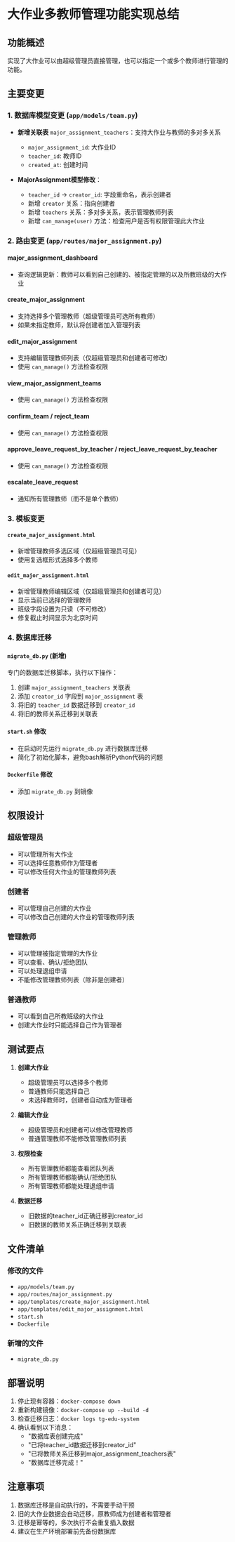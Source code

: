 # 大作业多教师管理功能实现总结

## 功能概述
实现了大作业可以由超级管理员直接管理，也可以指定一个或多个教师进行管理的功能。

## 主要变更

### 1. 数据库模型变更 (`app/models/team.py`)

- **新增关联表** `major_assignment_teachers`：支持大作业与教师的多对多关系
  - `major_assignment_id`: 大作业ID
  - `teacher_id`: 教师ID  
  - `created_at`: 创建时间

- **MajorAssignment模型修改**：
  - `teacher_id` → `creator_id`: 字段重命名，表示创建者
  - 新增 `creator` 关系：指向创建者
  - 新增 `teachers` 关系：多对多关系，表示管理教师列表
  - 新增 `can_manage(user)` 方法：检查用户是否有权限管理此大作业

### 2. 路由变更 (`app/routes/major_assignment.py`)

#### major_assignment_dashboard
- 查询逻辑更新：教师可以看到自己创建的、被指定管理的以及所教班级的大作业

#### create_major_assignment  
- 支持选择多个管理教师（超级管理员可选所有教师）
- 如果未指定教师，默认将创建者加入管理列表

#### edit_major_assignment
- 支持编辑管理教师列表（仅超级管理员和创建者可修改）
- 使用 `can_manage()` 方法检查权限

#### view_major_assignment_teams
- 使用 `can_manage()` 方法检查权限

#### confirm_team / reject_team
- 使用 `can_manage()` 方法检查权限

#### approve_leave_request_by_teacher / reject_leave_request_by_teacher
- 使用 `can_manage()` 方法检查权限

#### escalate_leave_request
- 通知所有管理教师（而不是单个教师）

### 3. 模板变更

#### `create_major_assignment.html`
- 新增管理教师多选区域（仅超级管理员可见）
- 使用复选框形式选择多个教师

#### `edit_major_assignment.html`
- 新增管理教师编辑区域（仅超级管理员和创建者可见）
- 显示当前已选择的管理教师
- 班级字段设置为只读（不可修改）
- 修复截止时间显示为北京时间

### 4. 数据库迁移

#### `migrate_db.py` (新增)
专门的数据库迁移脚本，执行以下操作：
1. 创建 `major_assignment_teachers` 关联表
2. 添加 `creator_id` 字段到 `major_assignment` 表
3. 将旧的 `teacher_id` 数据迁移到 `creator_id`
4. 将旧的教师关系迁移到关联表

#### `start.sh` 修改
- 在启动时先运行 `migrate_db.py` 进行数据库迁移
- 简化了初始化脚本，避免bash解析Python代码的问题

#### `Dockerfile` 修改
- 添加 `migrate_db.py` 到镜像

## 权限设计

### 超级管理员
- 可以管理所有大作业
- 可以选择任意教师作为管理者
- 可以修改任何大作业的管理教师列表

### 创建者
- 可以管理自己创建的大作业
- 可以修改自己创建的大作业的管理教师列表

### 管理教师
- 可以管理被指定管理的大作业
- 可以查看、确认/拒绝团队
- 可以处理退组申请
- 不能修改管理教师列表（除非是创建者）

### 普通教师
- 可以看到自己所教班级的大作业
- 创建大作业时只能选择自己作为管理者

## 测试要点

1. **创建大作业**
   - 超级管理员可以选择多个教师
   - 普通教师只能选择自己
   - 未选择教师时，创建者自动成为管理者

2. **编辑大作业**
   - 超级管理员和创建者可以修改管理教师
   - 普通管理教师不能修改管理教师列表

3. **权限检查**
   - 所有管理教师都能查看团队列表
   - 所有管理教师都能确认/拒绝团队
   - 所有管理教师都能处理退组申请

4. **数据迁移**
   - 旧数据的teacher_id正确迁移到creator_id
   - 旧数据的教师关系正确迁移到关联表

## 文件清单

### 修改的文件
- `app/models/team.py`
- `app/routes/major_assignment.py`
- `app/templates/create_major_assignment.html`
- `app/templates/edit_major_assignment.html`
- `start.sh`
- `Dockerfile`

### 新增的文件
- `migrate_db.py`

## 部署说明

1. 停止现有容器：`docker-compose down`
2. 重新构建镜像：`docker-compose up --build -d`
3. 检查迁移日志：`docker logs tg-edu-system`
4. 确认看到以下消息：
   - "数据库表创建完成"
   - "已将teacher_id数据迁移到creator_id"
   - "已将教师关系迁移到major_assignment_teachers表"
   - "数据库迁移完成！"

## 注意事项

1. 数据库迁移是自动执行的，不需要手动干预
2. 旧的大作业数据会自动迁移，原教师成为创建者和管理者
3. 迁移是幂等的，多次执行不会重复插入数据
4. 建议在生产环境部署前先备份数据库
